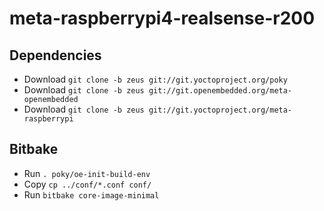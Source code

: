# meta-raspberrypi4-realsense-r200

## Dependencies

* Download `git clone -b zeus git://git.yoctoproject.org/poky`
* Download `git clone -b zeus git://git.openembedded.org/meta-openembedded`
* Download `git clone -b zeus git://git.yoctoproject.org/meta-raspberrypi`


## Bitbake

* Run `. poky/oe-init-build-env`
* Copy `cp ../conf/*.conf conf/`
* Run `bitbake core-image-minimal`
